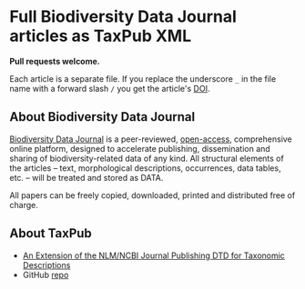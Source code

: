 # Full Biodiversity Data Journal articles as TaxPub XML #

**Pull requests welcome.**

Each article is a separate file. If you replace the underscore `_` in the file name with a forward slash `/` you get the article's [DOI](http://www.doi.org/). 

## About Biodiversity Data Journal ##
[Biodiversity Data Journal](http://biodiversitydatajournal.com/about) is a peer-reviewed, [open-access](http://www.doaj.org), comprehensive online platform, designed to accelerate publishing, dissemination and sharing of biodiversity-related data of any kind. All structural elements of the articles – text, morphological descriptions, occurrences, data tables, etc. – will be treated and stored as DATA.

All papers can be freely copied, downloaded, printed and distributed free of charge.


## About TaxPub ##
* [An Extension of the NLM/NCBI Journal Publishing DTD for Taxonomic Descriptions](http://www.ncbi.nlm.nih.gov/books/NBK47081/) 
* GitHub [repo](https://github.com/tcatapano/TaxPub) 	



